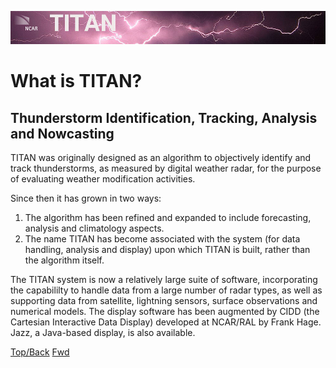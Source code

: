 ![header with logo](../images/titan-header_logo.jpg)

# What is TITAN?

## Thunderstorm Identification, Tracking, Analysis and Nowcasting

TITAN was originally designed as an algorithm to objectively identify and track thunderstorms, as measured by digital weather radar, for the purpose of evaluating weather modification activities.

Since then it has grown in two ways:

1. The algorithm has been refined and expanded to include forecasting, analysis and climatology aspects.
2. The name TITAN has become associated with the system (for data handling, analysis and display) upon which TITAN is built, rather than the algorithm itself.
 
The TITAN system is now a relatively large suite of software, incorporating the capabililty to handle data from a large number of radar types, as well as supporting data from satellite, lightning sensors, surface observations and numerical models. The display software has been augmented by CIDD (the Cartesian Interactive Data Display) developed at NCAR/RAL by Frank Hage. Jazz, a Java-based display, is also available.

[Top/Back](../../README.md)
[Fwd](./storm_identification.md)
